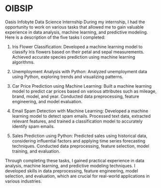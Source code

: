 # OIBSIP
Oasis Infobyte Data Science Internship
During my internship, I had the opportunity to work on various tasks that allowed me to gain valuable experience in data analysis, machine learning, and predictive modeling. Here is a description of the five tasks I completed:

1. Iris Flower Classification:
Developed a machine learning model to classify Iris flowers based on their petal and sepal measurements. Achieved accurate species prediction using machine learning algorithms.

2. Unemployment Analysis with Python:
Analyzed unemployment data using Python, exploring trends and visualizing patterns.

3. Car Price Prediction using Machine Learning:
Built a machine learning model to predict car prices based on various attributes such as mileage, brand, model, and year. Conducted data preprocessing, feature engineering, and model evaluation.

4. Email Spam Detection with Machine Learning:
Developed a machine learning model to detect spam emails. Processed text data, extracted relevant features, and trained a classification model to accurately identify spam emails.

5. Sales Prediction using Python:
Predicted sales using historical data, considering influential factors and applying time series forecasting techniques. Conducted data preprocessing, feature selection, model training, and evaluation.

Through completing these tasks, I gained practical experience in data analysis, machine learning, and predictive modeling techniques. I developed skills in data preprocessing, feature engineering, model selection, and evaluation, which are crucial for real-world applications in various industries.
